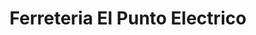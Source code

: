 ---
title: "Ferreteria El Punto Electrico"
url: /metapan/ferreteria-el-punto-electrico/
shop: hardware
---
